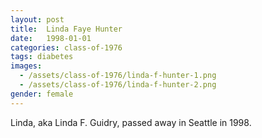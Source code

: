 ```yaml
---
layout: post
title:  Linda Faye Hunter
date:   1998-01-01
categories: class-of-1976
tags: diabetes
images:
  - /assets/class-of-1976/linda-f-hunter-1.png
  - /assets/class-of-1976/linda-f-hunter-2.png
gender: female
---
```

Linda, aka Linda F. Guidry, passed away in Seattle in 1998.
